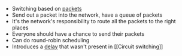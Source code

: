 - Switching based on [packets](Packet.md)
- Send out a packet into the network, have a queue of packets
- It's the network's responsibility to route all the packets to the right places
- Everyone should have a chance to send their packets
- Can do round-robin scheduling
- Introduces a [delay](Packet%20switching%20delay.md) that wasn't present in [[Circuit switching]]
